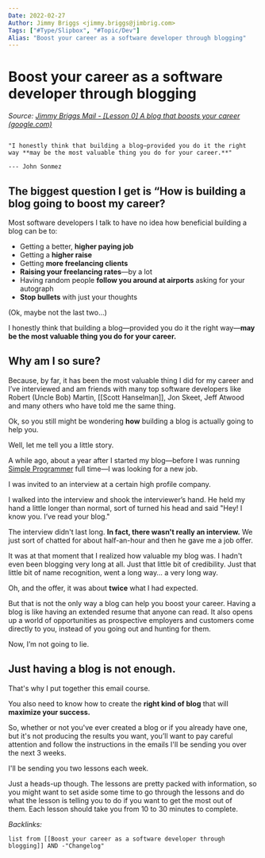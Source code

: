 ```yaml
---
Date: 2022-02-27
Author: Jimmy Briggs <jimmy.briggs@jimbrig.com>
Tags: ["#Type/Slipbox", "#Topic/Dev"]
Alias: "Boost your career as a software developer through blogging"
---
```


# Boost your career as a software developer through blogging

*Source: [Jimmy Briggs Mail - [Lesson 0] A blog that boosts your career (google.com)](https://mail.google.com/mail/u/0/?ik=52b8569fb7&view=pt&search=all&permmsgid=msg-f%3A1725961616694387940&simpl=msg-f%3A1725961616694387940)*

```ad-quote

"I honestly think that building a blog—provided you do it the right way **may be the most valuable thing you do for your career.**"

--- John Sonmez

```


## The biggest question I get is “How is building a blog going to boost my career?

Most software developers I talk to have no idea how beneficial building a blog can be to:

-   Getting a better, **higher paying job**
-   Getting a **higher raise**
-   Getting **more freelancing clients**
-   **Raising your freelancing rates**—by a lot
-   Having random people **follow you around at airports** asking for your autograph
-   **Stop bullets** with just your thoughts

(Ok, maybe not the last two...) 
  
I honestly think that building a blog—provided you do it the right way—**may be the most valuable thing you do for your career.**

## Why am I so sure?

Because, by far, it has been the most valuable thing I did for my career and I’ve interviewed and am friends with many top software developers like Robert (Uncle Bob) Martin, [[Scott Hanselman]], Jon Skeet, Jeff Atwood and many others who have told me the same thing.  
  
Ok, so you still might be wondering **how** building a blog is actually going to help you.  

Well, let me tell you a little story.  
  
A while ago, about a year after I started my blog—before I was running [Simple Programmer](https://simpleprogrammer.com/) full time—I was looking for a new job.  
  
I was invited to an interview at a certain high profile company.  
  
I walked into the interview and shook the interviewer’s hand. He held my hand a little longer than normal, sort of turned his head and said "Hey! I know you. I’ve read your blog."  
  
The interview didn't last long. **In fact, there wasn't really an interview.** We just sort of chatted for about half-an-hour and then he gave me a job offer.  
  
It was at that moment that I realized how valuable my blog was. I hadn't even been blogging very long at all. Just that little bit of credibility. Just that little bit of name recognition, went a long way… a very long way.  
  
Oh, and the offer, it was about **twice** what I had expected.  
  
But that is not the only way a blog can help you boost your career. Having a blog is like having an extended resume that anyone can read. It also opens up a world of opportunities as prospective employers and customers come directly to you, instead of you going out and hunting for them.  
  
Now, I’m not going to lie.

## Just having a blog is not enough.

That's why I put together this email course.

You also need to know how to create the **right kind of blog** that will **maximize your success.**  
  
So, whether or not you've ever created a blog or if you already have one, but it's not producing the results you want, you’ll want to pay careful attention and follow the instructions in the emails I'll be sending you over the next 3 weeks.  
  
I'll be sending you two lessons each week.  
  
Just a heads-up though. The lessons are pretty packed with information, so you might want to set aside some time to go through the lessons and do what the lesson is telling you to do if you want to get the most out of them. Each lesson should take you from 10 to 30 minutes to complete.

*Backlinks:*

```dataview
list from [[Boost your career as a software developer through blogging]] AND -"Changelog"
```
